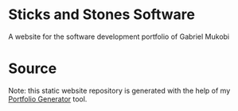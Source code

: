 # Sticks and Stones Software
A website for the software development portfolio of Gabriel Mukobi

# Source

Note: this static website repository is generated with the help of my [Portfolio Generator](https://github.com/mukobi/Portfolio-Generator) tool.
